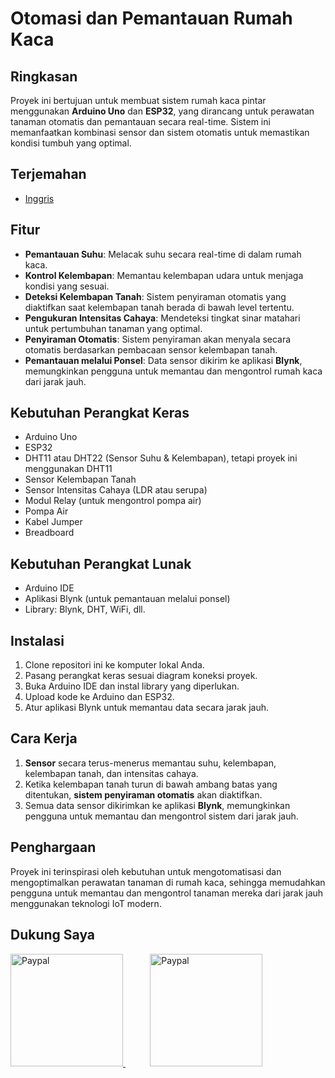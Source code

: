 # Otomasi dan Pemantauan Rumah Kaca

## Ringkasan
Proyek ini bertujuan untuk membuat sistem rumah kaca pintar menggunakan **Arduino Uno** dan **ESP32**, yang dirancang untuk perawatan tanaman otomatis dan pemantauan secara real-time. Sistem ini memanfaatkan kombinasi sensor dan sistem otomatis untuk memastikan kondisi tumbuh yang optimal.

## Terjemahan
- <a href="https://github.com/Hnf77/Project-Green-House-Arduino-ESP32/blob/main/README.md">Inggris</a>

## Fitur
- **Pemantauan Suhu**: Melacak suhu secara real-time di dalam rumah kaca.
- **Kontrol Kelembapan**: Memantau kelembapan udara untuk menjaga kondisi yang sesuai.
- **Deteksi Kelembapan Tanah**: Sistem penyiraman otomatis yang diaktifkan saat kelembapan tanah berada di bawah level tertentu.
- **Pengukuran Intensitas Cahaya**: Mendeteksi tingkat sinar matahari untuk pertumbuhan tanaman yang optimal.
- **Penyiraman Otomatis**: Sistem penyiraman akan menyala secara otomatis berdasarkan pembacaan sensor kelembapan tanah.
- **Pemantauan melalui Ponsel**: Data sensor dikirim ke aplikasi **Blynk**, memungkinkan pengguna untuk memantau dan mengontrol rumah kaca dari jarak jauh.

## Kebutuhan Perangkat Keras
- Arduino Uno
- ESP32
- DHT11 atau DHT22 (Sensor Suhu & Kelembapan), tetapi proyek ini menggunakan DHT11
- Sensor Kelembapan Tanah
- Sensor Intensitas Cahaya (LDR atau serupa)
- Modul Relay (untuk mengontrol pompa air)
- Pompa Air
- Kabel Jumper
- Breadboard

## Kebutuhan Perangkat Lunak
- Arduino IDE
- Aplikasi Blynk (untuk pemantauan melalui ponsel)
- Library: Blynk, DHT, WiFi, dll.

## Instalasi
1. Clone repositori ini ke komputer lokal Anda.
2. Pasang perangkat keras sesuai diagram koneksi proyek.
3. Buka Arduino IDE dan instal library yang diperlukan.
4. Upload kode ke Arduino dan ESP32.
5. Atur aplikasi Blynk untuk memantau data secara jarak jauh.

## Cara Kerja
1. **Sensor** secara terus-menerus memantau suhu, kelembapan, kelembapan tanah, dan intensitas cahaya.
2. Ketika kelembapan tanah turun di bawah ambang batas yang ditentukan, **sistem penyiraman otomatis** akan diaktifkan.
3. Semua data sensor dikirimkan ke aplikasi **Blynk**, memungkinkan pengguna untuk memantau dan mengontrol sistem dari jarak jauh.

## Penghargaan
Proyek ini terinspirasi oleh kebutuhan untuk mengotomatisasi dan mengoptimalkan perawatan tanaman di rumah kaca, sehingga memudahkan pengguna untuk memantau dan mengontrol tanaman mereka dari jarak jauh menggunakan teknologi IoT modern.

## Dukung Saya

 <a href="https://paypal.me/hanif1230?country.x=ID&locale.x=id_ID" target="_blank" >
    <img src="https://user-images.githubusercontent.com/42001064/196043185-ebd61195-44ee-480f-9b76-f5eb7cfcaf55.png" alt="Paypal" width="180"/>
 </a>
 &nbsp;
 &nbsp;
 &nbsp;
 &nbsp;
 &nbsp;
 <a href="https://www.buymeacoffee.com/hnf77" target="_blank">
    <img src="https://cdn.buymeacoffee.com/buttons/v2/arial-yellow.png" alt="Paypal" width="180"/>
 </a>

